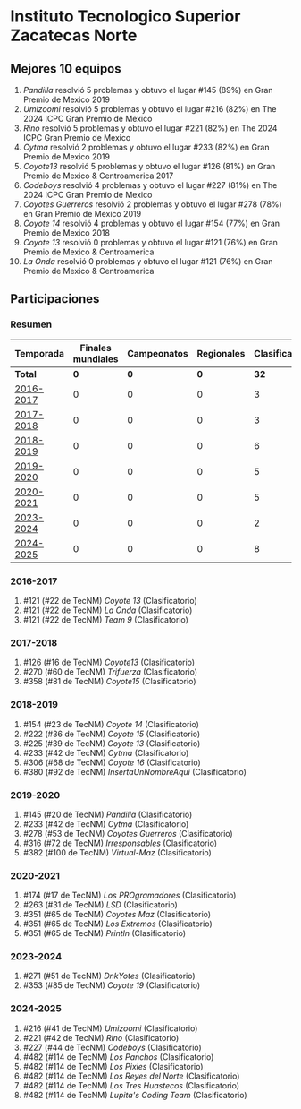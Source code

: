 # Instituto Tecnologico Superior Zacatecas Norte

## Mejores 10 equipos

1. _Pandilla_ resolvió 5 problemas y obtuvo el lugar #145 (89%) en Gran Premio de Mexico 2019
1. _Umizoomi_ resolvió 5 problemas y obtuvo el lugar #216 (82%) en The 2024 ICPC Gran Premio de Mexico
1. _Rino_ resolvió 5 problemas y obtuvo el lugar #221 (82%) en The 2024 ICPC Gran Premio de Mexico
1. _Cytma_ resolvió 2 problemas y obtuvo el lugar #233 (82%) en Gran Premio de Mexico 2019
1. _Coyote13_ resolvió 5 problemas y obtuvo el lugar #126 (81%) en Gran Premio de Mexico & Centroamerica 2017
1. _Codeboys_ resolvió 4 problemas y obtuvo el lugar #227 (81%) en The 2024 ICPC Gran Premio de Mexico
1. _Coyotes Guerreros_ resolvió 2 problemas y obtuvo el lugar #278 (78%) en Gran Premio de Mexico 2019
1. _Coyote 14_ resolvió 4 problemas y obtuvo el lugar #154 (77%) en Gran Premio de Mexico 2018
1. _Coyote 13_ resolvió 0 problemas y obtuvo el lugar #121 (76%) en Gran Premio de Mexico & Centroamerica
1. _La Onda_ resolvió 0 problemas y obtuvo el lugar #121 (76%) en Gran Premio de Mexico & Centroamerica

## Participaciones

### Resumen

| Temporada | Finales mundiales | Campeonatos | Regionales | Clasificatorios | Equipos |
| --- | --- | --- | --- | --- | --- |
| **Total** | **0** | **0** | **0** | **32** | **32** |
| [2016-2017](#2016-2017) | 0 | 0 | 0 | 3 | 3 |
| [2017-2018](#2017-2018) | 0 | 0 | 0 | 3 | 3 |
| [2018-2019](#2018-2019) | 0 | 0 | 0 | 6 | 6 |
| [2019-2020](#2019-2020) | 0 | 0 | 0 | 5 | 5 |
| [2020-2021](#2020-2021) | 0 | 0 | 0 | 5 | 5 |
| [2023-2024](#2023-2024) | 0 | 0 | 0 | 2 | 2 |
| [2024-2025](#2024-2025) | 0 | 0 | 0 | 8 | 8 |

### 2016-2017

1. #121 (#22 de TecNM) _Coyote 13_ (Clasificatorio)
1. #121 (#22 de TecNM) _La Onda_ (Clasificatorio)
1. #121 (#22 de TecNM) _Team 9_ (Clasificatorio)

### 2017-2018

1. #126 (#16 de TecNM) _Coyote13_ (Clasificatorio)
1. #270 (#60 de TecNM) _Trifuerza_ (Clasificatorio)
1. #358 (#81 de TecNM) _Coyote15_ (Clasificatorio)

### 2018-2019

1. #154 (#23 de TecNM) _Coyote 14_ (Clasificatorio)
1. #222 (#36 de TecNM) _Coyote 15_ (Clasificatorio)
1. #225 (#39 de TecNM) _Coyote 13_ (Clasificatorio)
1. #233 (#42 de TecNM) _Cytma_ (Clasificatorio)
1. #306 (#68 de TecNM) _Coyote 16_ (Clasificatorio)
1. #380 (#92 de TecNM) _InsertaUnNombreAqui_ (Clasificatorio)

### 2019-2020

1. #145 (#20 de TecNM) _Pandilla_ (Clasificatorio)
1. #233 (#42 de TecNM) _Cytma_ (Clasificatorio)
1. #278 (#53 de TecNM) _Coyotes Guerreros_ (Clasificatorio)
1. #316 (#72 de TecNM) _Irresponsables_ (Clasificatorio)
1. #382 (#100 de TecNM) _Virtual-Maz_ (Clasificatorio)

### 2020-2021

1. #174 (#17 de TecNM) _Los PROgramadores_ (Clasificatorio)
1. #263 (#31 de TecNM) _LSD_ (Clasificatorio)
1. #351 (#65 de TecNM) _Coyotes Maz_ (Clasificatorio)
1. #351 (#65 de TecNM) _Los Extremos_ (Clasificatorio)
1. #351 (#65 de TecNM) _Println_ (Clasificatorio)

### 2023-2024

1. #271 (#51 de TecNM) _DnkYotes_ (Clasificatorio)
1. #353 (#85 de TecNM) _Coyote 19_ (Clasificatorio)

### 2024-2025

1. #216 (#41 de TecNM) _Umizoomi_ (Clasificatorio)
1. #221 (#42 de TecNM) _Rino_ (Clasificatorio)
1. #227 (#44 de TecNM) _Codeboys_ (Clasificatorio)
1. #482 (#114 de TecNM) _Los Panchos_ (Clasificatorio)
1. #482 (#114 de TecNM) _Los Pixies_ (Clasificatorio)
1. #482 (#114 de TecNM) _Los Reyes del Norte_ (Clasificatorio)
1. #482 (#114 de TecNM) _Los Tres Huastecos_ (Clasificatorio)
1. #482 (#114 de TecNM) _Lupita's Coding Team_ (Clasificatorio)



